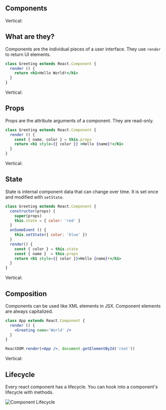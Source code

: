 ## Components

Vertical:

## What are they?

Components are the individual pieces of a user interface. They use `render` to return UI elements.

```jsx
class Greeting extends React.Component {
  render () {
    return <h1>Hello World!</h1>
  }
}
```

Vertical:

## Props

Props are the attribute arguments of a component. They are read-only.

```jsx
class Greeting extends React.Component {
  render () {
    const { name, color } = this.props
    return <h1 style={{ color }} >Hello {name}!</h1>
  }
}
```

Vertical:

## State

State is internal component data that can change over time. It is set once and modified with `setState`.

```jsx
class Greeting extends React.Component {
  constructor(props) {
    super(props)
    this.state = { color: 'red' }
  }
  onSomeEvent () {
    this.setState({ color: 'blue' })
  }
  render() {
    const { color } = this.state
    const { name }  = this.props
    return <h1 style={{ color }}>Hello {name}!</h1>
  }
}
```

Vertical:

## Composition

Components can be used like XML elements in JSX. Component elements are always capitalized.

```jsx
class App extends React.Component {
  render () {
    <Greeting name='World' />
  }
}

ReactDOM.render(<App />, document.getElementById('root'))
```

Vertical:

## Lifecycle

Every react component has a lifecycle. You can hook into a component's lifecycle with methods.

![Component Lifecycle](https://www.codevoila.com/uploads/images/201607/reactjs_component_lifecycle_functions.png)
